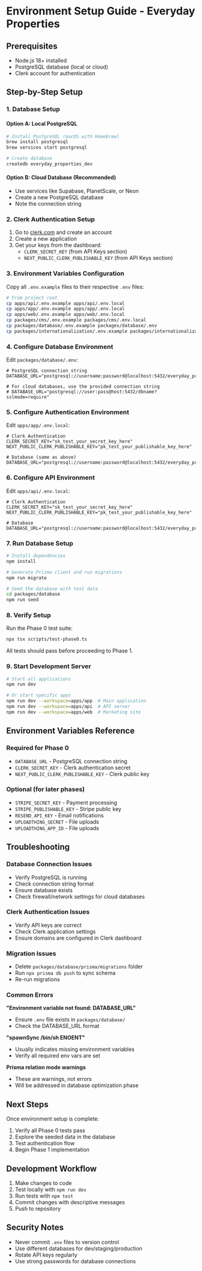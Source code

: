 # Environment Setup Guide - Everyday Properties

## Prerequisites
- Node.js 18+ installed
- PostgreSQL database (local or cloud)
- Clerk account for authentication

## Step-by-Step Setup

### 1. Database Setup

#### Option A: Local PostgreSQL
```bash
# Install PostgreSQL (macOS with Homebrew)
brew install postgresql
brew services start postgresql

# Create database
createdb everyday_properties_dev
```

#### Option B: Cloud Database (Recommended)
- Use services like Supabase, PlanetScale, or Neon
- Create a new PostgreSQL database
- Note the connection string

### 2. Clerk Authentication Setup

1. Go to [clerk.com](https://clerk.com) and create an account
2. Create a new application
3. Get your keys from the dashboard:
   - `CLERK_SECRET_KEY` (from API Keys section)
   - `NEXT_PUBLIC_CLERK_PUBLISHABLE_KEY` (from API Keys section)

### 3. Environment Variables Configuration

Copy all `.env.example` files to their respective `.env` files:

```bash
# From project root
cp apps/api/.env.example apps/api/.env.local
cp apps/app/.env.example apps/app/.env.local
cp apps/web/.env.example apps/web/.env.local
cp packages/cms/.env.example packages/cms/.env.local
cp packages/database/.env.example packages/database/.env
cp packages/internationalization/.env.example packages/internationalization/.env.local
```

### 4. Configure Database Environment

Edit `packages/database/.env`:
```env
# PostgreSQL connection string
DATABASE_URL="postgresql://username:password@localhost:5432/everyday_properties_dev"

# For cloud databases, use the provided connection string
# DATABASE_URL="postgresql://user:pass@host:5432/dbname?sslmode=require"
```

### 5. Configure Authentication Environment

Edit `apps/app/.env.local`:
```env
# Clerk Authentication
CLERK_SECRET_KEY="sk_test_your_secret_key_here"
NEXT_PUBLIC_CLERK_PUBLISHABLE_KEY="pk_test_your_publishable_key_here"

# Database (same as above)
DATABASE_URL="postgresql://username:password@localhost:5432/everyday_properties_dev"
```

### 6. Configure API Environment

Edit `apps/api/.env.local`:
```env
# Clerk Authentication
CLERK_SECRET_KEY="sk_test_your_secret_key_here"
NEXT_PUBLIC_CLERK_PUBLISHABLE_KEY="pk_test_your_publishable_key_here"

# Database
DATABASE_URL="postgresql://username:password@localhost:5432/everyday_properties_dev"
```

### 7. Run Database Setup

```bash
# Install dependencies
npm install

# Generate Prisma client and run migrations
npm run migrate

# Seed the database with test data
cd packages/database
npm run seed
```

### 8. Verify Setup

Run the Phase 0 test suite:
```bash
npx tsx scripts/test-phase0.ts
```

All tests should pass before proceeding to Phase 1.

### 9. Start Development Server

```bash
# Start all applications
npm run dev

# Or start specific apps
npm run dev --workspace=apps/app  # Main application
npm run dev --workspace=apps/api  # API server
npm run dev --workspace=apps/web  # Marketing site
```

## Environment Variables Reference

### Required for Phase 0
- `DATABASE_URL` - PostgreSQL connection string
- `CLERK_SECRET_KEY` - Clerk authentication secret
- `NEXT_PUBLIC_CLERK_PUBLISHABLE_KEY` - Clerk public key

### Optional (for later phases)
- `STRIPE_SECRET_KEY` - Payment processing
- `STRIPE_PUBLISHABLE_KEY` - Stripe public key
- `RESEND_API_KEY` - Email notifications
- `UPLOADTHING_SECRET` - File uploads
- `UPLOADTHING_APP_ID` - File uploads

## Troubleshooting

### Database Connection Issues
- Verify PostgreSQL is running
- Check connection string format
- Ensure database exists
- Check firewall/network settings for cloud databases

### Clerk Authentication Issues
- Verify API keys are correct
- Check Clerk application settings
- Ensure domains are configured in Clerk dashboard

### Migration Issues
- Delete `packages/database/prisma/migrations` folder
- Run `npx prisma db push` to sync schema
- Re-run migrations

### Common Errors

**"Environment variable not found: DATABASE_URL"**
- Ensure `.env` file exists in `packages/database/`
- Check the DATABASE_URL format

**"spawnSync /bin/sh ENOENT"**
- Usually indicates missing environment variables
- Verify all required env vars are set

**Prisma relation mode warnings**
- These are warnings, not errors
- Will be addressed in database optimization phase

## Next Steps

Once environment setup is complete:
1. Verify all Phase 0 tests pass
2. Explore the seeded data in the database
3. Test authentication flow
4. Begin Phase 1 implementation

## Development Workflow

1. Make changes to code
2. Test locally with `npm run dev`
3. Run tests with `npm test`
4. Commit changes with descriptive messages
5. Push to repository

## Security Notes

- Never commit `.env` files to version control
- Use different databases for dev/staging/production
- Rotate API keys regularly
- Use strong passwords for database connections
